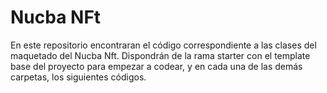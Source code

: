 # Nucba NFt 

En este repositorio encontraran el código correspondiente a las clases del maquetado del Nucba Nft. 
Dispondrán de la rama starter con el template base del proyecto para empezar a codear, y en cada una de las demás carpetas, los siguientes códigos.
